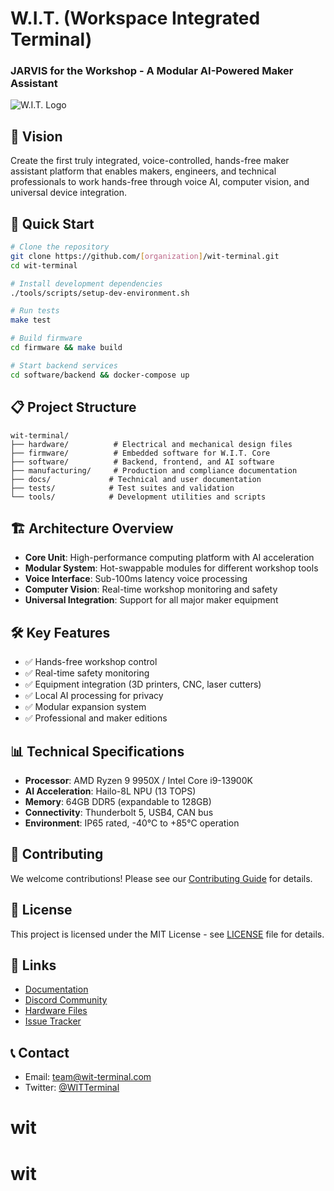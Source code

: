 # W.I.T. (Workspace Integrated Terminal)
### JARVIS for the Workshop - A Modular AI-Powered Maker Assistant

![W.I.T. Logo](resources/logos/wit-logo.png)

## 🎯 Vision
Create the first truly integrated, voice-controlled, hands-free maker assistant platform that enables makers, engineers, and technical professionals to work hands-free through voice AI, computer vision, and universal device integration.

## 🚀 Quick Start
```bash
# Clone the repository
git clone https://github.com/[organization]/wit-terminal.git
cd wit-terminal

# Install development dependencies
./tools/scripts/setup-dev-environment.sh

# Run tests
make test

# Build firmware
cd firmware && make build

# Start backend services
cd software/backend && docker-compose up
```

## 📋 Project Structure
```
wit-terminal/
├── hardware/          # Electrical and mechanical design files
├── firmware/          # Embedded software for W.I.T. Core
├── software/          # Backend, frontend, and AI software
├── manufacturing/     # Production and compliance documentation
├── docs/             # Technical and user documentation
├── tests/            # Test suites and validation
└── tools/            # Development utilities and scripts
```

## 🏗️ Architecture Overview
- **Core Unit**: High-performance computing platform with AI acceleration
- **Modular System**: Hot-swappable modules for different workshop tools
- **Voice Interface**: Sub-100ms latency voice processing
- **Computer Vision**: Real-time workshop monitoring and safety
- **Universal Integration**: Support for all major maker equipment

## 🛠️ Key Features
- ✅ Hands-free workshop control
- ✅ Real-time safety monitoring
- ✅ Equipment integration (3D printers, CNC, laser cutters)
- ✅ Local AI processing for privacy
- ✅ Modular expansion system
- ✅ Professional and maker editions

## 📊 Technical Specifications
- **Processor**: AMD Ryzen 9 9950X / Intel Core i9-13900K
- **AI Acceleration**: Hailo-8L NPU (13 TOPS)
- **Memory**: 64GB DDR5 (expandable to 128GB)
- **Connectivity**: Thunderbolt 5, USB4, CAN bus
- **Environment**: IP65 rated, -40°C to +85°C operation

## 🤝 Contributing
We welcome contributions! Please see our [Contributing Guide](CONTRIBUTING.md) for details.

## 📄 License
This project is licensed under the MIT License - see [LICENSE](LICENSE) file for details.

## 🔗 Links
- [Documentation](https://docs.wit-terminal.com)
- [Discord Community](https://discord.gg/wit-makers)
- [Hardware Files](https://github.com/[organization]/wit-hardware)
- [Issue Tracker](https://github.com/[organization]/wit-terminal/issues)

## 📞 Contact
- Email: team@wit-terminal.com
- Twitter: [@WITTerminal](https://twitter.com/WITTerminal)
# wit
# wit
